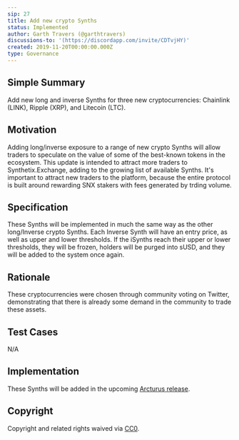 ```yaml
---
sip: 27
title: Add new crypto Synths
status: Implemented
author: Garth Travers (@garthtravers)
discussions-to: '(https://discordapp.com/invite/CDTvjHY)'
created: 2019-11-20T00:00:00.000Z
type: Governance
---
```


<!--You can leave these HTML comments in your merged SIP and delete the visible duplicate text guides, they will not appear and may be helpful to refer to if you edit it again. This is the suggested template for new SIPs. Note that an SIP number will be assigned by an editor. When opening a pull request to submit your SIP, please use an abbreviated title in the filename, `sip-draft_title_abbrev.md`. The title should be 44 characters or less.-->

## Simple Summary

<!--"If you can't explain it simply, you don't understand it well enough." Provide a simplified and layman-accessible explanation of the SIP.-->

Add new long and inverse Synths for three new cryptocurrencies: Chainlink (LINK), Ripple (XRP), and Litecoin (LTC).

## Motivation

<!--The motivation is critical for SIPs that want to change Synthetix. It should clearly explain why the existing protocol specification is inadequate to address the problem that the SIP solves. SIP submissions without sufficient motivation may be rejected outright.-->

Adding long/inverse exposure to a range of new crypto Synths will allow traders to speculate on the value of some of the best-known tokens in the ecosystem. This update is intended to attract more traders to Synthetix.Exchange, adding to the growing list of available Synths. It's important to attract new traders to the platform, because the entire protocol is built around rewarding SNX stakers with fees generated by trding volume. 

## Specification

<!--The technical specification should describe the syntax and semantics of any new feature.-->

These Synths will be implemented in much the same way as the other long/Inverse crypto Synths. Each Inverse Synth will have an entry price, as well as upper and lower thresholds. If the iSynths reach their upper or lower thresholds, they will be frozen, holders will be purged into sUSD, and they will be added to the system once again. 

## Rationale

<!--The rationale fleshes out the specification by describing what motivated the design and why particular design decisions were made. It should describe alternate designs that were considered and related work, e.g. how the feature is supported in other languages. The rationale may also provide evidence of consensus within the community, and should discuss important objections or concerns raised during discussion.-->

These cryptocurrencies were chosen through community voting on Twitter, demonstrating that there is already some demand in the community to trade these assets. 

## Test Cases

<!--Test cases for an implementation are mandatory for SIPs but can be included with the implementation..-->

N/A

## Implementation

<!--The implementations must be completed before any SIP is given status "Implemented", but it need not be completed before the SIP is "Approved". While there is merit to the approach of reaching consensus on the specification and rationale before writing code, the principle of "rough consensus and running code" is still useful when it comes to resolving many discussions of API details.-->

These Synths will be added in the upcoming [Arcturus release](https://blog.synthetix.io/the-arcturus-release/). 

## Copyright

Copyright and related rights waived via [CC0](https://creativecommons.org/publicdomain/zero/1.0/).
